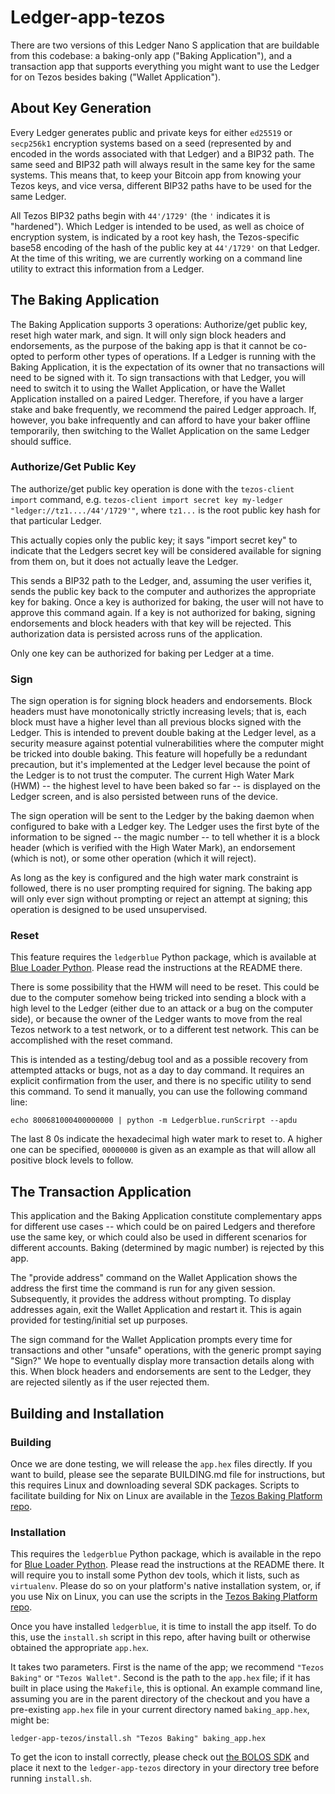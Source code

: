 # Ledger-app-tezos

There are two versions of this Ledger Nano S application that are
buildable from this codebase: a baking-only app ("Baking Application"),
and a transaction app that supports everything you might want to use
the Ledger for on Tezos besides baking ("Wallet Application").

## About Key Generation

Every Ledger generates public and private keys for either `ed25519` or
`secp256k1` encryption systems based on a seed (represented by and encoded
in the words associated with that Ledger) and a BIP32 path. The same seed
and BIP32 path will always result in the same key for the same systems.
This means that, to keep your Bitcoin app from knowing your Tezos keys, and vice versa,
different BIP32 paths have to be used for the same Ledger.

All Tezos BIP32 paths begin with `44'/1729'` (the `'` indicates it is
"hardened").  Which Ledger is intended to be used, as well as choice of
encryption system, is indicated by a root key hash, the Tezos-specific
base58 encoding of the hash of the public key at `44'/1729'` on that
Ledger. At the time of this writing, we are currently working on a
command line utility to extract this information from a Ledger.

## The Baking Application

The Baking Application supports 3 operations: Authorize/get public key,
reset high water mark, and sign. It will only sign block headers and
endorsements, as the purpose of the baking app is that it cannot be
co-opted to perform other types of operations. If a Ledger is running
with the Baking Application, it is the expectation of its owner that
no transactions will need to be signed with it.  To sign transactions
with that Ledger, you will need to switch it to using the Wallet Application,
or have the Wallet Application installed on a paired Ledger. Therefore,
if you have a larger stake and bake frequently, we recommend the paired
Ledger approach. If, however, you bake infrequently and can afford to
have your baker offline temporarily, then switching to the Wallet Application
on the same Ledger should suffice.

### Authorize/Get Public Key

The authorize/get public key operation is done with the `tezos-client import` command, e.g.
`tezos-client import secret key my-ledger "ledger://tz1..../44'/1729'"`, where `tz1...` is the
root public key hash for that particular Ledger.

This actually copies only the public
key; it says "import secret key" to indicate that the Ledgers secret key will be considered
available for signing from them on, but it does not actually leave the Ledger.

This sends a BIP32 path to the Ledger, and, assuming the user verifies it,
sends the public key back to the computer and authorizes the appropriate
key for baking. Once a key is authorized for baking, the user will
not have to approve this command again. If a key is not authorized
for baking, signing endorsements and block headers with that key will
be rejected. This authorization data is persisted across runs of the
application.

Only one key can be authorized for baking per Ledger at a time.

### Sign

The sign operation is for signing block headers and endorsements. Block
headers must have monotonically strictly increasing levels; that is, each
block must have a higher level than all previous blocks signed with the
Ledger. This is intended to prevent double baking at the Ledger level, as
a security measure against potential vulnerabilities where the computer
might be tricked into double baking. This feature will hopefully be a
redundant precaution, but it's implemented at the Ledger level because
the point of the Ledger is to not trust the computer. The current High
Water Mark (HWM) -- the highest level to have been baked so far -- is displayed
on the Ledger screen, and is also persisted between runs of the device.

The sign operation will be sent to the Ledger by the baking daemon when configured to bake
with a Ledger key. The Ledger uses the first byte of the information to be signed -- the magic
number -- to tell whether it is a block header (which is verified with the High Water Mark),
an endorsement (which is not), or some other operation (which it will reject).

As long as the key is configured and the high water mark constraint is followed, there is no
user prompting required for signing. The baking app will only ever sign without prompting or
reject an attempt at signing; this operation is designed to be used unsupervised.

### Reset

This feature requires the `ledgerblue` Python package, which is available
at [Blue Loader Python](https://github.com/LedgerHQ/blue-loader-python/).
Please read the instructions at the README there.

There is some possibility that the HWM will need to be reset. This could
be due to the computer somehow being tricked into sending a block with a
high level to the Ledger (either due to an attack or a bug on the computer
side), or because the owner of the Ledger wants to move from the real
Tezos network to a test network, or to a different test network. This
can be accomplished with the reset command.

This is intended as a testing/debug tool and as a possible recovery from
attempted attacks or bugs, not as a day to day command. It requires an
explicit confirmation from the user, and there is no specific utility to
send this command. To send it manually, you can use the following command
line:

`echo 800681000400000000 | python -m Ledgerblue.runScrirpt --apdu`

The last 8 0s indicate the hexadecimal high water mark to reset to. A higher
one can be specified, `00000000` is given as an example as that will allow
all positive block levels to follow.

## The Transaction Application

This application and the Baking Application constitute complementary
apps for different use cases -- which could be on paired Ledgers and
therefore use the same key, or which could also be used in different
scenarios for different accounts.  Baking (determined by magic number)
is rejected by this app.

The "provide address" command on the Wallet Application shows the address the first
time the command is run for any given session. Subsequently, it provides the
address without prompting. To display addresses again, exit the Wallet Application and
restart it. This is again provided for testing/initial set up purposes.

The sign command for the Wallet Application prompts every time for transactions and
other "unsafe" operations, with the generic prompt saying "Sign?" We hope to
eventually display more transaction details along with this. When block headers
and endorsements are sent to the Ledger, they are rejected silently as if the user
rejected them.

## Building and Installation

### Building

Once we are done testing, we will release the `app.hex` files directly. If you want
to build, please see the separate BUILDING.md file for instructions, but this requires
Linux and downloading several SDK packages. Scripts to facilitate building for Nix on
Linux are available in the
[Tezos Baking Platform repo](https://gitlab.com/obsidian.systems/tezos-baking-platform).

### Installation

This requires the `ledgerblue` Python package,
which is available in the repo for
[Blue Loader Python](https://github.com/LedgerHQ/blue-loader-python/).  Please read
the instructions at the README there. It will require you to install
some Python dev tools, which it lists, such as `virtualenv`. Please do
so on your platform's native installation system, or, if you use Nix on Linux,
you can use the scripts in the
[Tezos Baking Platform repo](https://gitlab.com/obsidian.systems/tezos-baking-platform).

Once you have installed `ledgerblue`, it is time to install the app
itself. To do this, use the `install.sh` script in this repo, after
having built or otherwise obtained the appropriate `app.hex`.

It takes two parameters. First is the name of the app; we recommend `"Tezos Baking"`
or `"Tezos Wallet"`. Second is the path to the `app.hex` file; if it has built in
place using the `Makefile`, this is optional. An example command line, assuming you are
in the parent directory of the checkout and you have a pre-existing `app.hex` file in your
current directory named `baking_app.hex`, might be:

`ledger-app-tezos/install.sh "Tezos Baking" baking_app.hex`

To get the icon to install correctly, please check out
[the BOLOS SDK](https://github.com/LedgerHQ/nanos-secure-sdk) and place it next to
the `ledger-app-tezos` directory in your directory tree before running
`install.sh`.
